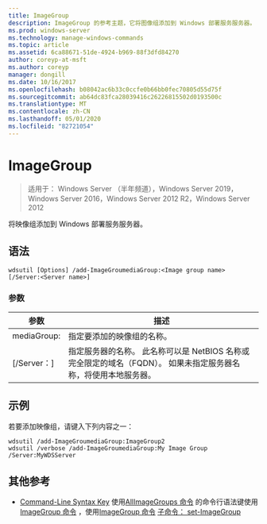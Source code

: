```yaml
---
title: ImageGroup
description: ImageGroup 的参考主题，它将图像组添加到 Windows 部署服务服务器。
ms.prod: windows-server
ms.technology: manage-windows-commands
ms.topic: article
ms.assetid: 6ca88671-51de-4924-b969-88f3dfd84270
author: coreyp-at-msft
ms.author: coreyp
manager: dongill
ms.date: 10/16/2017
ms.openlocfilehash: b08042ac6b33c0ccfe0b66bb0fec70805d55d75f
ms.sourcegitcommit: ab64dc83fca28039416c26226815502d0193500c
ms.translationtype: MT
ms.contentlocale: zh-CN
ms.lasthandoff: 05/01/2020
ms.locfileid: "82721054"
---
```

# <a name="add-imagegroup"></a>ImageGroup

> 适用于： Windows Server （半年频道），Windows Server 2019，Windows Server 2016，Windows Server 2012 R2，Windows Server 2012

将映像组添加到 Windows 部署服务服务器。

## <a name="syntax"></a>语法
```
wdsutil [Options] /add-ImageGroumediaGroup:<Image group name> [/Server:<Server name>]
```
### <a name="parameters"></a>参数
|参数|描述|
|-------|--------|
mediaGroup:<Image group name>|指定要添加的映像组的名称。|
|[/Server：<Server name>]|指定服务器的名称。 此名称可以是 NetBIOS 名称或完全限定的域名（FQDN）。 如果未指定服务器名称，将使用本地服务器。|
## <a name="examples"></a>示例
若要添加映像组，请键入下列内容之一：
```
wdsutil /add-ImageGroumediaGroup:ImageGroup2
wdsutil /verbose /add-ImageGroumediaGroup:My Image Group /Server:MyWDSServer
```
## <a name="additional-references"></a>其他参考
- [Command-Line Syntax Key](command-line-syntax-key.md)
使用[AllImageGroups 命令](using-the-get-allimagegroups-command.md)
的命令行语法键使用[ImageGroup 命令](using-the-get-imagegroup-command.md)
，使用[ImageGroup 命令](using-the-remove-imagegroup-command.md)
[子命令： set-ImageGroup](subcommand-set-imagegroup.md)
